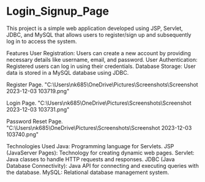 # Login_Signup_Page
This project is a simple web application developed using JSP, Servlet, JDBC, and MySQL that allows users to register/sign up and subsequently log in to access the system.

Features
User Registration: Users can create a new account by providing necessary details like username, email, and password.
User Authentication: Registered users can log in using their credentials.
Database Storage: User data is stored in a MySQL database using JDBC.

Register Page.
"C:\Users\nk685\OneDrive\Pictures\Screenshots\Screenshot 2023-12-03 103719.png"

Login Page.
"C:\Users\nk685\OneDrive\Pictures\Screenshots\Screenshot 2023-12-03 103731.png"

Password Reset Page.
"C:\Users\nk685\OneDrive\Pictures\Screenshots\Screenshot 2023-12-03 103740.png"

Technologies Used
Java: Programming language for Servlets.
JSP (JavaServer Pages): Technology for creating dynamic web pages.
Servlet: Java classes to handle HTTP requests and responses.
JDBC (Java Database Connectivity): Java API for connecting and executing queries with the database.
MySQL: Relational database management system.
